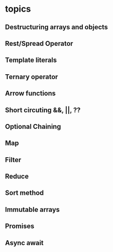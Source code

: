 # topics

## Destructuring arrays and objects

## Rest/Spread Operator

## Template literals

## Ternary operator

## Arrow functions

## Short circuting &&, ||, ??

## Optional Chaining

## Map

## Filter

## Reduce

## Sort method

## Immutable arrays

## Promises

## Async await
